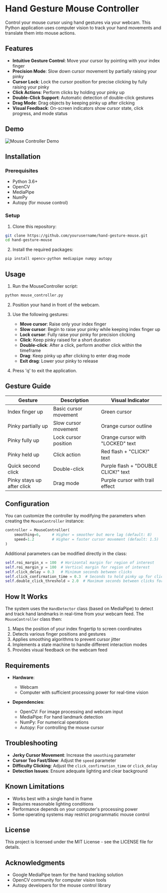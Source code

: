 # Hand Gesture Mouse Controller

Control your mouse cursor using hand gestures via your webcam. This Python application uses computer vision to track your hand movements and translate them into mouse actions.

## Features

- **Intuitive Gesture Control**: Move your cursor by pointing with your index finger
- **Precision Mode**: Slow down cursor movement by partially raising your pinky
- **Cursor Lock**: Lock the cursor position for precise clicking by fully raising your pinky
- **Click Actions**: Perform clicks by holding your pinky up
- **Double-Click Support**: Automatic detection of double-click gestures
- **Drag Mode**: Drag objects by keeping pinky up after clicking
- **Visual Feedback**: On-screen indicators show cursor state, click progress, and mode status

## Demo

![Mouse Controller Demo](demo.gif)

## Installation

### Prerequisites

- Python 3.6+
- OpenCV
- MediaPipe
- NumPy
- Autopy (for mouse control)

### Setup

1. Clone this repository:
```bash
git clone https://github.com/yourusername/hand-gesture-mouse.git
cd hand-gesture-mouse
```

2. Install the required packages:
```bash
pip install opencv-python mediapipe numpy autopy
```

## Usage

1. Run the MouseController script:
```bash
python mouse_controller.py
```

2. Position your hand in front of the webcam.

3. Use the following gestures:
   - **Move cursor**: Raise only your index finger
   - **Slow cursor**: Begin to raise your pinky while keeping index finger up
   - **Lock cursor**: Fully raise your pinky for precision clicking
   - **Click**: Keep pinky raised for a short duration
   - **Double-click**: After a click, perform another click within the timeframe
   - **Drag**: Keep pinky up after clicking to enter drag mode
   - **Exit drag**: Lower your pinky to release

4. Press 'q' to exit the application.

## Gesture Guide

| Gesture | Description | Visual Indicator |
|---------|-------------|------------------|
| Index finger up | Basic cursor movement | Green cursor |
| Pinky partially up | Slow cursor movement | Orange cursor outline |
| Pinky fully up | Lock cursor position | Orange cursor with "LOCKED" text |
| Pinky held up | Click action | Red flash + "CLICK!" text |
| Quick second click | Double-click | Purple flash + "DOUBLE CLICK!" text |
| Pinky stays up after click | Drag mode | Purple cursor with trail effect |

## Configuration

You can customize the controller by modifying the parameters when creating the `MouseController` instance:

```python
controller = MouseController(
    smoothing=6,     # Higher = smoother but more lag (default: 8)
    speed=1.2        # Higher = faster cursor movement (default: 1.5)
)
```

Additional parameters can be modified directly in the class:

```python
self.roi_margin_x = 100  # Horizontal margin for region of interest
self.roi_margin_y = 100  # Vertical margin for region of interest
self.click_delay = 0.3   # Minimum seconds between clicks
self.click_confirmation_time = 0.3  # Seconds to hold pinky up for click
self.double_click_threshold = 2.0  # Maximum seconds between clicks for double-click
```

## How It Works

The system uses the `HandDetector` class (based on MediaPipe) to detect and track hand landmarks in real-time from your webcam feed. The `MouseController` class then:

1. Maps the position of your index fingertip to screen coordinates
2. Detects various finger positions and gestures
3. Applies smoothing algorithms to prevent cursor jitter
4. Implements a state machine to handle different interaction modes
5. Provides visual feedback on the webcam feed

## Requirements

- **Hardware**:
  - Webcam
  - Computer with sufficient processing power for real-time vision

- **Dependencies**:
  - OpenCV: For image processing and webcam input
  - MediaPipe: For hand landmark detection
  - NumPy: For numerical operations
  - Autopy: For controlling the mouse cursor

## Troubleshooting

- **Jerky Cursor Movement**: Increase the `smoothing` parameter
- **Cursor Too Fast/Slow**: Adjust the `speed` parameter
- **Difficulty Clicking**: Adjust the `click_confirmation_time` or `click_delay`
- **Detection Issues**: Ensure adequate lighting and clear background

## Known Limitations

- Works best with a single hand in frame
- Requires reasonable lighting conditions
- Performance depends on your computer's processing power
- Some operating systems may restrict programmatic mouse control

## License

This project is licensed under the MIT License - see the LICENSE file for details.

## Acknowledgments

- Google MediaPipe team for the hand tracking solution
- OpenCV community for computer vision tools
- Autopy developers for the mouse control library